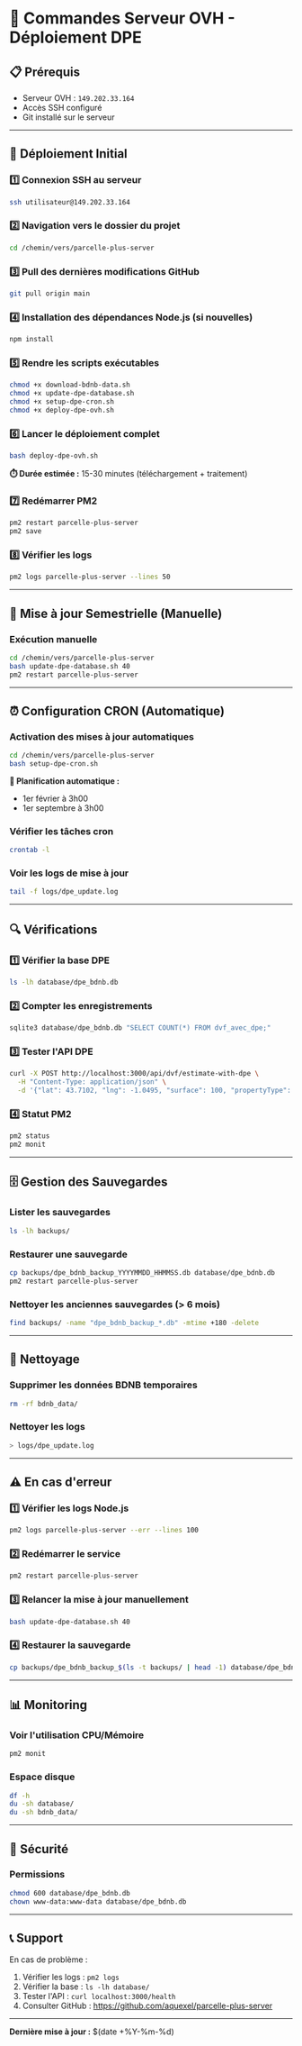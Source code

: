 # 🚀 Commandes Serveur OVH - Déploiement DPE

## 📋 Prérequis
- Serveur OVH : `149.202.33.164`
- Accès SSH configuré
- Git installé sur le serveur

---

## 🔧 Déploiement Initial

### 1️⃣ Connexion SSH au serveur
```bash
ssh utilisateur@149.202.33.164
```

### 2️⃣ Navigation vers le dossier du projet
```bash
cd /chemin/vers/parcelle-plus-server
```

### 3️⃣ Pull des dernières modifications GitHub
```bash
git pull origin main
```

### 4️⃣ Installation des dépendances Node.js (si nouvelles)
```bash
npm install
```

### 5️⃣ Rendre les scripts exécutables
```bash
chmod +x download-bdnb-data.sh
chmod +x update-dpe-database.sh
chmod +x setup-dpe-cron.sh
chmod +x deploy-dpe-ovh.sh
```

### 6️⃣ Lancer le déploiement complet
```bash
bash deploy-dpe-ovh.sh
```
**⏱️ Durée estimée :** 15-30 minutes (téléchargement + traitement)

### 7️⃣ Redémarrer PM2
```bash
pm2 restart parcelle-plus-server
pm2 save
```

### 8️⃣ Vérifier les logs
```bash
pm2 logs parcelle-plus-server --lines 50
```

---

## 🔄 Mise à jour Semestrielle (Manuelle)

### Exécution manuelle
```bash
cd /chemin/vers/parcelle-plus-server
bash update-dpe-database.sh 40
pm2 restart parcelle-plus-server
```

---

## ⏰ Configuration CRON (Automatique)

### Activation des mises à jour automatiques
```bash
cd /chemin/vers/parcelle-plus-server
bash setup-dpe-cron.sh
```

**📅 Planification automatique :**
- 1er février à 3h00
- 1er septembre à 3h00

### Vérifier les tâches cron
```bash
crontab -l
```

### Voir les logs de mise à jour
```bash
tail -f logs/dpe_update.log
```

---

## 🔍 Vérifications

### 1️⃣ Vérifier la base DPE
```bash
ls -lh database/dpe_bdnb.db
```

### 2️⃣ Compter les enregistrements
```bash
sqlite3 database/dpe_bdnb.db "SELECT COUNT(*) FROM dvf_avec_dpe;"
```

### 3️⃣ Tester l'API DPE
```bash
curl -X POST http://localhost:3000/api/dvf/estimate-with-dpe \
  -H "Content-Type: application/json" \
  -d '{"lat": 43.7102, "lng": -1.0495, "surface": 100, "propertyType": "appartement", "dpe": "C", "rooms": 3}'
```

### 4️⃣ Statut PM2
```bash
pm2 status
pm2 monit
```

---

## 🗄️ Gestion des Sauvegardes

### Lister les sauvegardes
```bash
ls -lh backups/
```

### Restaurer une sauvegarde
```bash
cp backups/dpe_bdnb_backup_YYYYMMDD_HHMMSS.db database/dpe_bdnb.db
pm2 restart parcelle-plus-server
```

### Nettoyer les anciennes sauvegardes (> 6 mois)
```bash
find backups/ -name "dpe_bdnb_backup_*.db" -mtime +180 -delete
```

---

## 🧹 Nettoyage

### Supprimer les données BDNB temporaires
```bash
rm -rf bdnb_data/
```

### Nettoyer les logs
```bash
> logs/dpe_update.log
```

---

## ⚠️ En cas d'erreur

### 1️⃣ Vérifier les logs Node.js
```bash
pm2 logs parcelle-plus-server --err --lines 100
```

### 2️⃣ Redémarrer le service
```bash
pm2 restart parcelle-plus-server
```

### 3️⃣ Relancer la mise à jour manuellement
```bash
bash update-dpe-database.sh 40
```

### 4️⃣ Restaurer la sauvegarde
```bash
cp backups/dpe_bdnb_backup_$(ls -t backups/ | head -1) database/dpe_bdnb.db
```

---

## 📊 Monitoring

### Voir l'utilisation CPU/Mémoire
```bash
pm2 monit
```

### Espace disque
```bash
df -h
du -sh database/
du -sh bdnb_data/
```

---

## 🔐 Sécurité

### Permissions
```bash
chmod 600 database/dpe_bdnb.db
chown www-data:www-data database/dpe_bdnb.db
```

---

## 📞 Support

En cas de problème :
1. Vérifier les logs : `pm2 logs`
2. Vérifier la base : `ls -lh database/`
3. Tester l'API : `curl localhost:3000/health`
4. Consulter GitHub : https://github.com/aquexel/parcelle-plus-server

---

**Dernière mise à jour :** $(date +%Y-%m-%d)

